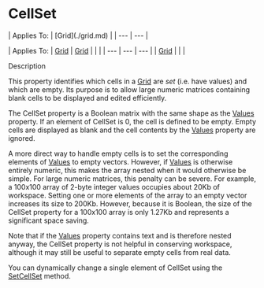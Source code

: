 




<h1 class="heading"><span class="name">CellSet</span></h1>
| Applies To: | [Grid](./grid.md) |
| --- | ---  |

| Applies To: | [Grid](./grid.md) | [Grid](./grid.md) |  |  |
| --- | --- | ---  |
| [Grid](./grid.md) |  |  |


Description


This property identifies which cells in a [Grid](./grid.md) are *set* (i.e. have values) and which are empty. Its purpose is to allow large numeric matrices containing blank cells to be displayed and edited efficiently.


The CellSet property is a Boolean matrix with the same shape as the [Values](values.md) property. If an element of CellSet is 0, the cell is defined to be empty. Empty cells are displayed as blank and the cell contents by the [Values](values.md) property are ignored.


A more direct way to handle empty cells is to set  the corresponding elements of [Values](values.md) to empty vectors. However, if [Values](values.md) is otherwise entirely numeric, this makes the array nested when it would otherwise be simple. For large numeric matrices, this penalty can be severe. For example, a 100x100 array of 2-byte integer values occupies about 20Kb of workspace. Setting one or more elements of the array to an empty vector increases its size to 200Kb. However, because it is Boolean, the size of the CellSet property for a 100x100 array is only 1.27Kb and represents a significant space saving.


Note that if the [Values](values.md) property contains text and is therefore nested anyway, the CellSet property is not helpful in conserving workspace, although it may still be useful to separate empty cells from real data.


You can dynamically change a single element of CellSet using the [SetCellSet](./setcellset.md) method.



